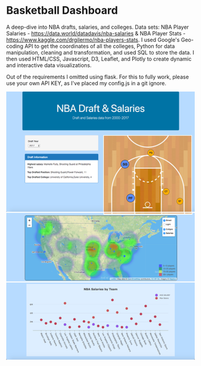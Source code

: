 # Basketball Dashboard

A deep-dive into NBA drafts, salaries, and colleges. Data sets: NBA Player Salaries - https://data.world/datadavis/nba-salaries & NBA Player Stats - https://www.kaggle.com/drgilermo/nba-players-stats. I used Google's Geo-coding API to get the coordinates of all the colleges, Python for data manipulation, cleaning and transformation, and used SQL to store the data. 
I then used HTML/CSS, Javascript, D3, Leaflet, and Plotly to create dynamic and interactive data visualizations. 

Out of the requirements I omitted using flask. For this to fully work, please use your own API KEY, as I've placed my config.js in a git ignore. 

![Image1](/Images/Image1.png)
![Image2](/Images/Image2.png)
![Image3](/Images/Image3.png)
